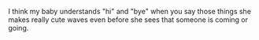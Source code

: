 I think my baby understands "hi" and "bye" when you say those things she makes really cute waves even before she sees that someone is coming or going.

